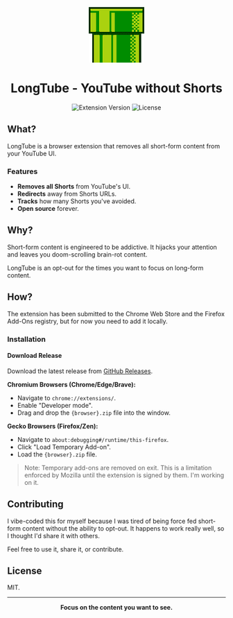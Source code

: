 <div align="center">
  <img src="assets/icon128.png" alt="LongTube Logo" width="128" height="128">

# LongTube - YouTube without Shorts

![Extension Version](https://img.shields.io/badge/version-0.1.0--beta.1-blue.svg)
![License](https://img.shields.io/badge/license-MIT-green.svg)

</div>

## What?

LongTube is a browser extension that removes all short-form content from your YouTube UI.

### Features

- **Removes all Shorts** from YouTube's UI.
- **Redirects** away from Shorts URLs.
- **Tracks** how many Shorts you've avoided.
- **Open source** forever.

## Why?

Short-form content is engineered to be addictive. It hijacks your attention and leaves you doom-scrolling brain-rot
content.

LongTube is an opt-out for the times you want to focus on long-form content.

## How?

The extension has been submitted to the Chrome Web Store and the Firefox Add-Ons registry, but for now you need to add
it locally.

### Installation

#### Download Release

Download the latest release from [GitHub Releases](https://github.com/nickcorin/longtube/releases).

**Chromium Browsers (Chrome/Edge/Brave):**

- Navigate to `chrome://extensions/`.
- Enable "Developer mode".
- Drag and drop the `{browser}.zip` file into the window.

**Gecko Browsers (Firefox/Zen):**

- Navigate to `about:debugging#/runtime/this-firefox`.
- Click "Load Temporary Add-on".
- Load the `{browser}.zip` file.

> Note: Temporary add-ons are removed on exit. This is a limitation enforced by Mozilla until the extension is signed
> by them. I'm working on it.

## Contributing

I vibe-coded this for myself because I was tired of being force fed short-form content without the ability to opt-out. It happens to work really well, so I thought I'd share it with others.

Feel free to use it, share it, or contribute.

## License

MIT.

---

<div align="center">

**Focus on the content you want to see.**

</div>
